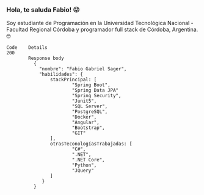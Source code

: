 ### Hola, te saluda Fabio! 😜

Soy estudiante de Programación en la Universidad Tecnológica Nacional - Facultad Regional Córdoba y programador full stack de Córdoba, Argentina. 🤓

```
Code	Details
200	
        Response body
          {
            "nombre": "Fabio Gabriel Sager",
            "habilidades": {
                stackPrincipal: [
                        "Spring Boot",
                        "Spring Data JPA"
                        "Spring Security",
                        "Junit5",
                        "SQL Server",
                        "PostgreSQL",
                        "Docker",
                        "Angular",
                        "Bootstrap",
                        "GIT"
                ],
                otrasTeconologíasTrabajadas: [
                        "C#",
                        ".NET",
                        ".NET Core",
                        "Python",
                        "JQuery"
                ]
             }
          }
```
